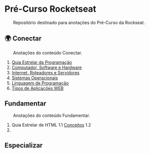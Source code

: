 # Pré-Curso Rocketseat 

&emsp;&emsp;Repositório destinado para anotações do Pré-Curso da Rockseat.  

## 🌍 Conectar 

&emsp;&emsp;Anotações do conteúdo Conectar. 

1. [Quia Estrelar da Programação](conectar/QuiaEstrelarDaProgramacao.md)
1. [Computador, Software e Hardware](conectar/PcSoftwareHardware.md)
1. [Internet, Roteadores e Servidores](conectar/InternetRoteadoresServidores.md)
1. [Sistemas Operacionais](conectar/SO.md)
1. [Linguagem de Programação](conectar/LinguagemDeProgramacao.md)
1. [Tipos de Aplicações WEB](conectar/TiposAplicacoesWEB.md)

## Fundamentar 

&emsp;&emsp;Anotações do conteúdo Fundamentar. 

1. Quia Estrelar de HTML
1.1 [Conceitos](fundamentar/GuiaEstrelarHTML/Conceitos.md)
1.2 
2. 

## Especializar

